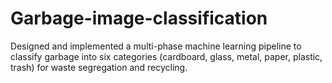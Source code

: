 # Garbage-image-classification
Designed and implemented a multi-phase machine learning pipeline to classify garbage into six categories (cardboard, glass, metal, paper, plastic, trash) for waste segregation and recycling. 
